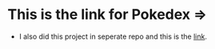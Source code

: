 # This is the link for Pokedex =>

- I also did this project in seperate repo and this is the [link](https://github.com/wavexnani/Pokedex).

